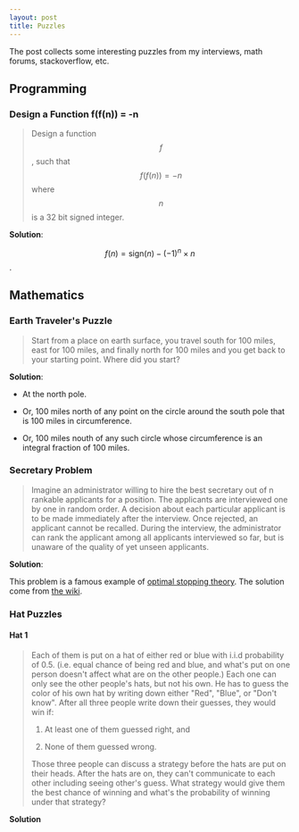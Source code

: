 ```yaml
---
layout: post
title: Puzzles
---
```


The post collects some interesting puzzles from my interviews, math forums,
stackoverflow, etc.


## Programming

### Design a Function f(f(n)) = -n
>Design a function $$f$$, such that
>$$f(f(n)) = -n$$
>where $$n$$ is a 32 bit signed integer.

**Solution**:

$$f(n) = \mathrm{sign}(n) - (-1)^n\times n$$.


## Mathematics

### Earth Traveler's Puzzle
>Start from a place on earth surface, you travel south for 100 miles, east
>for 100 miles, and finally north for 100 miles and you get back to your
>starting point. Where did you start?

**Solution**:

* At the north pole.

* Or, 100 miles north of any point on the circle around the south pole that is 100 miles in circumference.

* Or, 100 miles nouth of any such circle whose circumference is an integral fraction of 100 miles.


### Secretary Problem
>Imagine an administrator willing to hire the best secretary out of n rankable
>applicants for a position. The applicants are interviewed one by one in random
>order. A decision about each particular applicant is to be made immediately
>after the interview. Once rejected, an applicant cannot be recalled. During
>the interview, the administrator can rank the applicant among all applicants
>interviewed so far, but is unaware of the quality of yet unseen applicants.

**Solution**:

This problem is a famous example of
[optimal stopping theory](https://en.wikipedia.org/wiki/Optimal_stopping).
The solution come from
[the wiki](https://en.wikipedia.org/wiki/Secretary_problem).


### Hat Puzzles

#### Hat 1
>Each of them is put on a hat of either red or blue with i.i.d probability of
>0.5. (i.e. equal chance of being red and blue, and what's put on one person
>doesn't affect what are on the other people.) Each one can only see the other
>people's hats, but not his own. He has to guess the color of his own hat by
>writing down either "Red", "Blue", or "Don't know". After all three people
>write down their guesses, they would win if:
>
>1. At least one of them guessed right, and
>
>2. None of them guessed wrong.
>
>Those three people can discuss a strategy before the hats are put on their
>heads. After the hats are on, they can't communicate to each other including
>seeing other's guess. What strategy would give them the best chance of winning
>and what's the probability of winning under that strategy?

**Solution**
